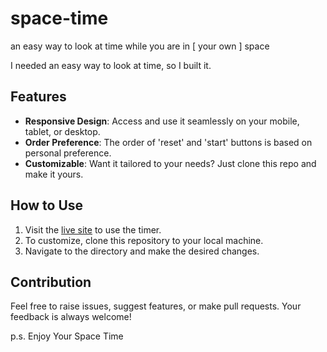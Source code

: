 # space-time
an easy way to look at time while you are in [ your own ] space

I needed an easy way to look at time, so I built it.

## Features
- **Responsive Design**: Access and use it seamlessly on your mobile, tablet, or desktop.
- **Order Preference**: The order of 'reset' and 'start' buttons is based on personal preference.
- **Customizable**: Want it tailored to your needs? Just clone this repo and make it yours.

## How to Use
1. Visit the [live site](https://clasei.github.io/space-time/) to use the timer.
2. To customize, clone this repository to your local machine.
3. Navigate to the directory and make the desired changes.

## Contribution
Feel free to raise issues, suggest features, or make pull requests. Your feedback is always welcome!

p.s. Enjoy Your Space Time